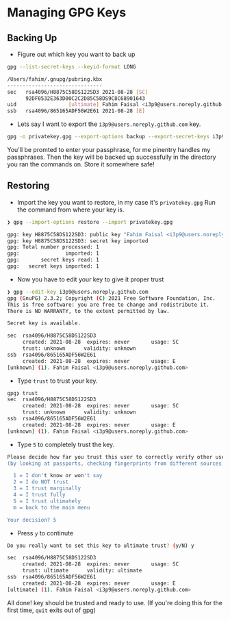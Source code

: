 # Managing GPG Keys

## Backing Up

* Figure out which key you want to back up

```bash
gpg --list-secret-keys --keyid-format LONG

/Users/fahim/.gnupg/pubring.kbx
-------------------------------
sec   rsa4096/H8875C58DS122SD3 2021-08-28 [SC]
      92DF0532E363D00C2C2D85C58DS9C8C68901643
uid                 [ultimate] Fahim Faisal <i3p9@users.noreply.github.com>
ssb   rsa4096/865165ADF56W2E61 2021-08-28 [E]
```

* Lets say I want to export the `i3p9@users.noreply.github.com` key.

```bash
gpg -o privatekey.gpg --export-options backup --export-secret-keys i3p9@users.noreply.github.com
```

You'll be promted to enter your passphrase, for me pinentry handles my passphrases. Then the key will be backed up successfully in the directory you ran the commands on. Store it somewhere safe!


## Restoring

* Import the key you want to restore, in my case it's `privatekey.gpg` Run the command from where your key is.

```bash
❯ gpg --import-options restore --import privatekey.gpg

gpg: key H8875C58DS122SD3: public key "Fahim Faisal <i3p9@users.noreply.github.com>" imported
gpg: key H8875C58DS122SD3: secret key imported
gpg: Total number processed: 1
gpg:               imported: 1
gpg:       secret keys read: 1
gpg:   secret keys imported: 1
```

* Now you have to edit your key to give it proper trust

```bash
❯ gpg --edit-key i3p9@users.noreply.github.com
gpg (GnuPG) 2.3.2; Copyright (C) 2021 Free Software Foundation, Inc.
This is free software: you are free to change and redistribute it.
There is NO WARRANTY, to the extent permitted by law.

Secret key is available.

sec  rsa4096/H8875C58DS122SD3
     created: 2021-08-28  expires: never       usage: SC
     trust: unknown      validity: unknown
ssb  rsa4096/865165ADF56W2E61
     created: 2021-08-28  expires: never       usage: E
[unknown] (1). Fahim Faisal <i3p9@users.noreply.github.com>
```

* Type `trust` to trust your key.

```bash
gpg❯ trust
sec  rsa4096/H8875C58DS122SD3
     created: 2021-08-28  expires: never       usage: SC
     trust: unknown      validity: unknown
ssb  rsa4096/865165ADF56W2E61
     created: 2021-08-28  expires: never       usage: E
[unknown] (1). Fahim Faisal <i3p9@users.noreply.github.com>
```

* Type `5` to completely trust the key.

```bash
Please decide how far you trust this user to correctly verify other users' keys
(by looking at passports, checking fingerprints from different sources, etc.)

  1 = I don't know or won't say
  2 = I do NOT trust
  3 = I trust marginally
  4 = I trust fully
  5 = I trust ultimately
  m = back to the main menu

Your decision? 5
```

* Press `y` to continute

```bash
Do you really want to set this key to ultimate trust? (y/N) y

sec  rsa4096/H8875C58DS122SD3
     created: 2021-08-28  expires: never       usage: SC
     trust: ultimate      validity: ultimate
ssb  rsa4096/865165ADF56W2E61
     created: 2021-08-28  expires: never       usage: E
[ultimate] (1). Fahim Faisal <i3p9@users.noreply.github.com>

```

All done! key should be trusted and ready to use. (If you're doing this for the first time, `quit` exits out of gpg)
